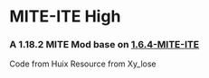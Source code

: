 # MITE-ITE High
### A 1.18.2 MITE Mod base on [1.6.4-MITE-ITE](https://github.com/XiaoYuOvO/MITE-ITE/)
Code from Huix
Resource from Xy_lose